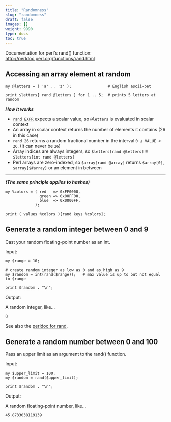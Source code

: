 ```yaml
---
title: "Randomness"
slug: "randomness"
draft: false
images: []
weight: 9990
type: docs
toc: true
---
```


Documentation for perl's rand() function: http://perldoc.perl.org/functions/rand.html

## Accessing an array element at random
    my @letters = ( 'a' .. 'z' );                # English ascii-bet
    
    print $letters[ rand @letters ] for 1 .. 5;  # prints 5 letters at random
 
***How it works***

- [`rand EXPR`][1] expects a scalar value, so `@letters` is evaluated in scalar context
- An array in scalar context returns the number of elements it contains (26 in this case)
- `rand 26` returns a random fractional number in the interval `0 ≤ VALUE < 26`. (It can never be `26`)
- Array indices are always integers, so `$letters[rand @letters]` ≡ `$letters[int rand @letters]`
- Perl arrays are zero-indexed, so `$array[rand @array]` returns `$array[0]`, `$array[$#array]` or an element in between

---

***(The same principle applies to hashes)***

    my %colors = ( red   => 0xFF0000,
                   green => 0x00FF00,
                   blue  => 0x0000FF,
                 );

    print ( values %colors )[rand keys %colors];

  [1]: http://perldoc.perl.org/functions/rand.html

## Generate a random integer between 0 and 9
Cast your random floating-point number as an int.

Input:

    my $range = 10;

    # create random integer as low as 0 and as high as 9
    my $random = int(rand($range));   # max value is up to but not equal to $range
    
    print $random . "\n";
Output: 

A random integer, like...

    0

See also the [perldoc for rand][1].


  [1]: http://perldoc.perl.org/functions/rand.html

## Generate a random number between 0 and 100
Pass an upper limit as an argument to the rand() function.

Input:

    my $upper_limit = 100;
    my $random = rand($upper_limit);
    
    print $random . "\n";
Output: 

A random floating-point number, like...

    45.8733038119139

